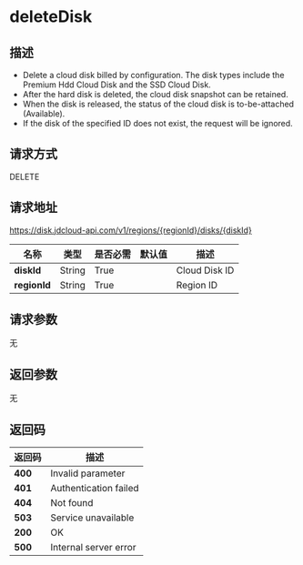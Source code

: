 # deleteDisk


## 描述
-   Delete a cloud disk billed by configuration. The disk types include the Premium Hdd Cloud Disk and the SSD Cloud Disk.
-   After the hard disk is deleted, the cloud disk snapshot can be retained.
-   When the disk is released, the status of the cloud disk is to-be-attached (Available).
-   If the disk of the specified ID does not exist, the request will be ignored.


## 请求方式
DELETE

## 请求地址
https://disk.jdcloud-api.com/v1/regions/{regionId}/disks/{diskId}

|名称|类型|是否必需|默认值|描述|
|---|---|---|---|---|
|**diskId**|String|True| |Cloud Disk ID|
|**regionId**|String|True| |Region ID|

## 请求参数
无


## 返回参数
无


## 返回码
|返回码|描述|
|---|---|
|**400**|Invalid parameter|
|**401**|Authentication failed|
|**404**|Not found|
|**503**|Service unavailable|
|**200**|OK|
|**500**|Internal server error|
